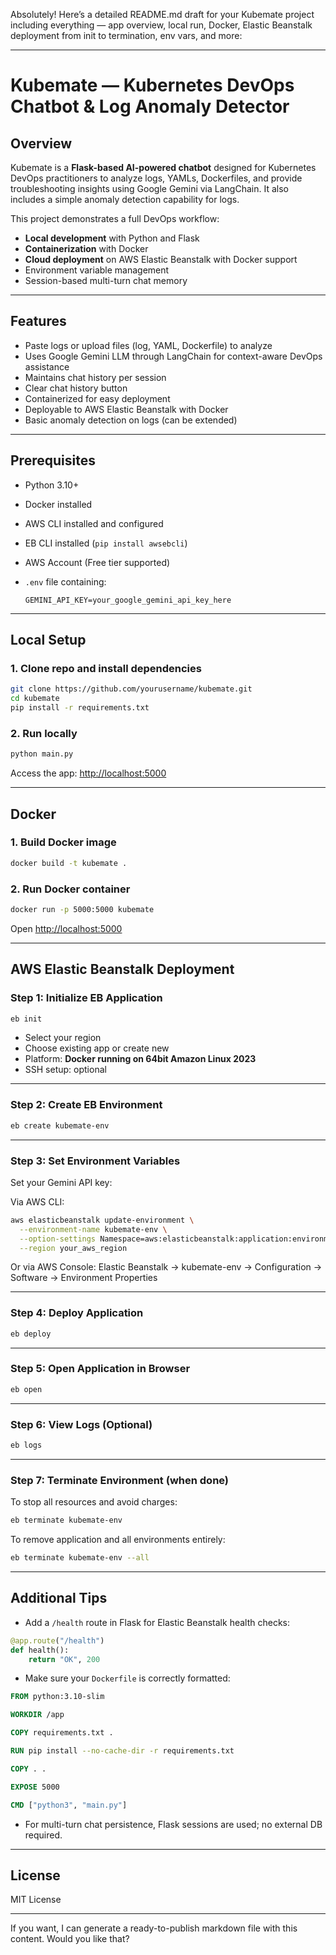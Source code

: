 Absolutely! Here’s a detailed README.md draft for your Kubemate project including everything — app overview, local run, Docker, Elastic Beanstalk deployment from init to termination, env vars, and more:

---

# Kubemate — Kubernetes DevOps Chatbot & Log Anomaly Detector

## Overview

Kubemate is a **Flask-based AI-powered chatbot** designed for Kubernetes DevOps practitioners to analyze logs, YAMLs, Dockerfiles, and provide troubleshooting insights using Google Gemini via LangChain. It also includes a simple anomaly detection capability for logs.

This project demonstrates a full DevOps workflow:

* **Local development** with Python and Flask
* **Containerization** with Docker
* **Cloud deployment** on AWS Elastic Beanstalk with Docker support
* Environment variable management
* Session-based multi-turn chat memory

---

## Features

* Paste logs or upload files (log, YAML, Dockerfile) to analyze
* Uses Google Gemini LLM through LangChain for context-aware DevOps assistance
* Maintains chat history per session
* Clear chat history button
* Containerized for easy deployment
* Deployable to AWS Elastic Beanstalk with Docker
* Basic anomaly detection on logs (can be extended)

---

## Prerequisites

* Python 3.10+
* Docker installed
* AWS CLI installed and configured
* EB CLI installed (`pip install awsebcli`)
* AWS Account (Free tier supported)
* `.env` file containing:

  ```
  GEMINI_API_KEY=your_google_gemini_api_key_here
  ```

---

## Local Setup

### 1. Clone repo and install dependencies

```bash
git clone https://github.com/yourusername/kubemate.git
cd kubemate
pip install -r requirements.txt
```

### 2. Run locally

```bash
python main.py
```

Access the app: [http://localhost:5000](http://localhost:5000)

---

## Docker

### 1. Build Docker image

```bash
docker build -t kubemate .
```

### 2. Run Docker container

```bash
docker run -p 5000:5000 kubemate
```

Open [http://localhost:5000](http://localhost:5000)

---

## AWS Elastic Beanstalk Deployment

### Step 1: Initialize EB Application

```bash
eb init
```

* Select your region
* Choose existing app or create new
* Platform: **Docker running on 64bit Amazon Linux 2023**
* SSH setup: optional

---

### Step 2: Create EB Environment

```bash
eb create kubemate-env
```

---

### Step 3: Set Environment Variables

Set your Gemini API key:

Via AWS CLI:

```bash
aws elasticbeanstalk update-environment \
  --environment-name kubemate-env \
  --option-settings Namespace=aws:elasticbeanstalk:application:environment,OptionName=GEMINI_API_KEY,Value=your_api_key_here \
  --region your_aws_region
```

Or via AWS Console:
Elastic Beanstalk → kubemate-env → Configuration → Software → Environment Properties

---

### Step 4: Deploy Application

```bash
eb deploy
```

---

### Step 5: Open Application in Browser

```bash
eb open
```

---

### Step 6: View Logs (Optional)

```bash
eb logs
```

---

### Step 7: Terminate Environment (when done)

To stop all resources and avoid charges:

```bash
eb terminate kubemate-env
```

To remove application and all environments entirely:

```bash
eb terminate kubemate-env --all
```

---

## Additional Tips

* Add a `/health` route in Flask for Elastic Beanstalk health checks:

```python
@app.route("/health")
def health():
    return "OK", 200
```

* Make sure your `Dockerfile` is correctly formatted:

```dockerfile
FROM python:3.10-slim

WORKDIR /app

COPY requirements.txt .

RUN pip install --no-cache-dir -r requirements.txt

COPY . .

EXPOSE 5000

CMD ["python3", "main.py"]
```

* For multi-turn chat persistence, Flask sessions are used; no external DB required.

---

## License

MIT License

---

If you want, I can generate a ready-to-publish markdown file with this content. Would you like that?
